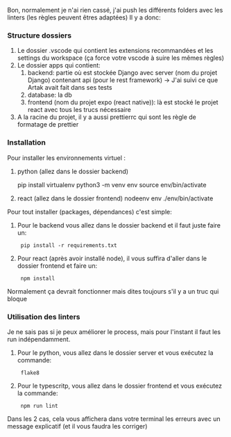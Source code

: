 Bon, normalement je n'ai rien cassé, j'ai push les différents folders avec les linters (les règles peuvent êtres adaptées)
Il y a donc:

### Structure dossiers

1. Le dossier .vscode qui contient les extensions recommandées et les settings du workspace (ça force votre vscode à suire les mêmes règles)
2. Le dossier apps qui contient:
    1. backend: partie où est stockée Django avec server (nom du projet Django) contenant api (pour le rest framework) -> J'ai suivi ce que Artak avait fait dans ses tests
    2. database: la db
    3. frontend (nom du projet expo (react native)): là est stocké le projet react avec tous les trucs nécessaire
3. A la racine du projet, il y a aussi prettierrc qui sont les règle de formatage de prettier

### Installation

Pour installer les environnements virtuel :

1. python (allez dans le dossier backend)
    
    pip install virtualenv
    python3 -m venv env
    source env/bin/activate

2. react (allez dans le dossier frontend)
    nodeenv env
    ./env/bin/activate



Pour tout installer (packages, dépendances) c'est simple:

1.  Pour le backend vous allez dans le dossier backend et il faut juste faire un:

         pip install -r requirements.txt

2.  Pour react (après avoir installé node), il vous suffira d'aller dans le dossier frontend et faire un:

         npm install

Normalement ça devrait fonctionner mais dites toujours s'il y a un truc qui bloque

### Utilisation des linters

Je ne sais pas si je peux améliorer le process, mais pour l'instant il faut les run indépendamment.

1.  Pour le python, vous allez dans le dossier server et vous exécutez la commande:

         flake8

2.  Pour le typescritp, vous allez dans le dossier frontend et vous exécutez la commande:

         npm run lint

Dans les 2 cas, cela vous affichera dans votre terminal les erreurs avec un message explicatif (et il vous faudra les corriger)
